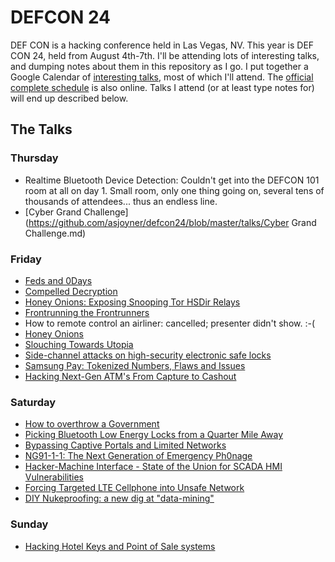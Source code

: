 # DEFCON 24

DEF CON is a hacking conference held in Las Vegas, NV.  This year is DEF CON 24, held from August 4th-7th.  I'll be attending lots of interesting talks, and dumping notes about them in this repository as I go.  I put together a Google Calendar of [interesting talks](https://calendar.google.com/calendar/embed?src=joyner.ws_f8gv1f22fi6plfbkgsms4i8470%40group.calendar.google.com&ctz=America/Los_Angeles), most of which I'll attend.  The [official complete schedule](https://www.defcon.org/html/defcon-24/dc-24-schedule.html) is also online.  Talks I attend (or at least type notes for) will end up described below.

## The Talks
### Thursday
* Realtime Bluetooth Device Detection: Couldn't get into the DEFCON 101 room at all on day 1.  Small room, only one thing going on, several tens of thousands of attendees... thus an endless line.
* [Cyber Grand Challenge](https://github.com/asjoyner/defcon24/blob/master/talks/Cyber Grand Challenge.md)

### Friday
* [Feds and 0Days](https://github.com/asjoyner/defcon24/blob/master/talks/FedsAnd0Days.md)
* [Compelled Decryption](https://github.com/asjoyner/defcon24/blob/master/talks/CompelledDecryption.md)
* [Honey Onions: Exposing Snooping Tor HSDir Relays](https://github.com/asjoyner/defcon24/blob/master/talks/HoneyOnions.md)
* [Frontrunning the Frontrunners](https://github.com/asjoyner/defcon24/blob/master/talks/FrontRunners.md)
* How to remote control an airliner: cancelled; presenter didn't show.  :-(
* [Honey Onions](https://github.com/asjoyner/defcon24/blob/master/talks/HoneyOnions.md)
* [Slouching Towards Utopia](https://github.com/asjoyner/defcon24/blob/master/talks/SlouchingTowardsUtpoia.md)
* [Side-channel attacks on high-security electronic safe locks](https://github.com/asjoyner/defcon24/blob/master/talks/Side-Channel-Locks.md)
* [Samsung Pay: Tokenized Numbers, Flaws and Issues](https://github.com/asjoyner/defcon24/blob/master/talks/Side-Channel-Locks.md)
* [Hacking Next-Gen ATM's From Capture to Cashout](https://github.com/asjoyner/defcon24/blob/master/talks/HackingATMs.md)


### Saturday
* [How to overthrow a Government](https://github.com/asjoyner/defcon24/blob/master/talks/OverthrowGovernment.md)
* [Picking Bluetooth Low Energy Locks from a Quarter Mile Away](https://github.com/asjoyner/defcon24/blob/master/talks/PickingBluetoothLowEnergyLocks.md)
* [Bypassing Captive Portals and Limited Networks](https://github.com/asjoyner/defcon24/blob/master/talks/BypassingCaptivePortals.md)
* [NG91-1-1: The Next Generation of Emergency Ph0nage](https://github.com/asjoyner/defcon24/blob/master/talks/NG911.md)
* [Hacker-Machine Interface - State of the Union for SCADA HMI Vulnerabilities](https://github.com/asjoyner/defcon24/blob/master/talks/SCADA-HMI.md)
* [Forcing Targeted LTE Cellphone into Unsafe Network](https://github.com/asjoyner/defcon24/blob/master/talks/LteRedirection.md)
* [DIY Nukeproofing: a new dig at "data-mining"](https://github.com/asjoyner/defcon24/blob/master/talks/DiyNukeproofing.md)

### Sunday
* [Hacking Hotel Keys and Point of Sale systems](https://github.com/asjoyner/defcon24/blob/master/talks/HackingHotelKeys.md)

